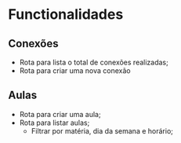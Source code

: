 # Functionalidades

## Conexões

- Rota para lista o total de conexões realizadas;
- Rota para criar uma nova conexão

## Aulas

- Rota para criar uma aula;
- Rota para listar aulas;
  - Filtrar por matéria, dia da semana e horário;
